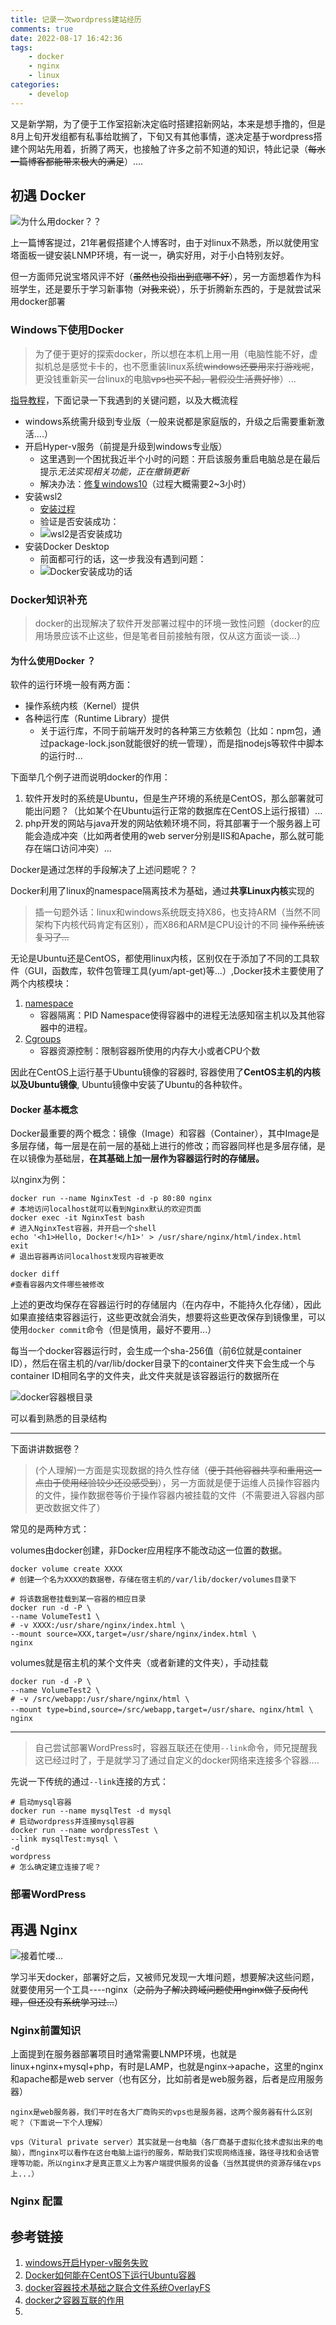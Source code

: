 ```yaml
---
title: 记录一次wordpress建站经历
comments: true
date: 2022-08-17 16:42:36
tags:
    - docker
    - nginx
    - linux
categories:
    - develop
---
```

又是新学期，为了便于工作室招新决定临时搭建招新网站，本来是想手撸的，但是8月上旬开发组都有私事给耽搁了，下旬又有其他事情，遂决定基于wordpress搭建个网站先用着，折腾了两天，也接触了许多之前不知道的知识，特此记录（~~每水一篇博客都能带来极大的满足~~）....
<!--more-->

## 初遇 Docker
![为什么用docker？？](https://p.qlogo.cn/hy_personal/3e28f14aa051684246f1880463f96828ede812c43ca3df848ad3ff84f9b337d9/0.png)

上一篇博客提过，21年暑假搭建个人博客时，由于对linux不熟悉，所以就使用宝塔面板一键安装LNMP环境，有一说一，确实好用，对于小白特别友好。

但一方面师兄说宝塔风评不好（~~虽然也没指出到底哪不好~~），另一方面想着作为科班学生，还是要乐于学习新事物（~~对我来说~~），乐于折腾新东西的，于是就尝试采用docker部署

### Windows下使用Docker
> 为了便于更好的探索docker，所以想在本机上用一用（电脑性能不好，虚拟机总是感觉卡卡的，也不愿重装linux系统~~windows还要用来打游戏呢~~，更没钱重新买一台linux的电脑~~vps也买不起，暑假没生活费好惨~~）...

[指导教程](https://dockerdocs.cn/docker-for-windows/install/index.html)，下面记录一下我遇到的关键问题，以及大概流程

- windows系统需升级到专业版（一般来说都是家庭版的，升级之后需要重新激活....）
- 开启Hyper-v服务（前提是升级到windows专业版）
    - 这里遇到一个困扰我近半个小时的问题：开启该服务重启电脑总是在最后提示*无法实现相关功能，正在撤销更新*
    - 解决办法：[修复windows10](https://www.microsoft.com/en-us/software-download/windows10)（过程大概需要2~3小时）
- 安装wsl2
    - [安装过程](https://docs.microsoft.com/zh-cn/windows/wsl/install)
    - 验证是否安装成功：
    - ![wsl2是否安装成功](https://p.qlogo.cn/hy_personal/3e28f14aa051684246f1880463f96828f61d88719a65cf83a94dceebe0877a6e/0.png)
- 安装Docker Desktop
    - 前面都可行的话，这一步我没有遇到问题：
    - ![Docker安装成功的话](https://p.qlogo.cn/hy_personal/3e28f14aa0516842b97c6e325e363a68efb4c5a3656e44b80af71b1e13fb590a/0.pnghttps://p.qlogo.cn/hy_personal/3e28f14aa0516842b97c6e325e363a68efb4c5a3656e44b80af71b1e13fb590a/0.png)

### Docker知识补充
> docker的出现解决了软件开发部署过程中的环境一致性问题（docker的应用场景应该不止这些，但是笔者目前接触有限，仅从这方面谈一谈...）

#### 为什么使用Docker ？
软件的运行环境一般有两方面：
- 操作系统内核（Kernel）提供
- 各种运行库（Runtime Library）提供
    - 关于运行库，不同于前端开发时的各种第三方依赖包（比如：npm包，通过package-lock.json就能很好的统一管理），而是指nodejs等软件中脚本的运行时...


下面举几个例子进而说明docker的作用：

1. 软件开发时的系统是Ubuntu，但是生产环境的系统是CentOS，那么部署就可能出问题？（比如某个在Ubuntu运行正常的数据库在CentOS上运行报错）...
2. php开发的网站与java开发的网站依赖环境不同，将其部署于一个服务器上可能会造成冲突（比如两者使用的web server分别是IIS和Apache，那么就可能存在端口访问冲突）...

Docker是通过怎样的手段解决了上述问题呢？？

Docker利用了linux的namespace隔离技术为基础，通过**共享Linux内核**实现的

> 插一句题外话：linux和windows系统既支持X86，也支持ARM（当然不同架构下内核代码肯定有区别），而X86和ARM是CPU设计的不同 ~~操作系统该复习了...~~

无论是Ubuntu还是CentOS，都使用linux内核，区别仅在于添加了不同的工具软件（GUI，函数库，软件包管理工具(yum/apt-get)等...）,Docker技术主要使用了两个内核模块：

1. [namespace](https://en.wikipedia.org/wiki/Linux_namespaces)
    - 容器隔离：PID Namespace使得容器中的进程无法感知宿主机以及其他容器中的进程。
2. [Cgroups](https://zh.wikipedia.org/zh-cn/Cgroups)
    - 容器资源控制：限制容器所使用的内存大小或者CPU个数

因此在CentOS上运行基于Ubuntu镜像的容器时, 容器使用了**CentOS主机的内核以及Ubuntu镜像**, Ubuntu镜像中安装了Ubuntu的各种软件。

#### Docker 基本概念
Docker最重要的两个概念：镜像（Image）和容器（Container），其中Image是多层存储，每一层是在前一层的基础上进行的修改；而容器同样也是多层存储，是在以镜像为基础层，**在其基础上加一层作为容器运行时的存储层。**

以nginx为例：
```shell
docker run --name NginxTest -d -p 80:80 nginx
# 本地访问localhost就可以看到Nginx默认的欢迎页面
docker exec -it NginxTest bash
# 进入NginxTest容器，并开启一个shell
echo '<h1>Hello, Docker!</h1>' > /usr/share/nginx/html/index.html
exit
# 退出容器再访问localhost发现内容被更改

docker diff
#查看容器内文件哪些被修改
```

上述的更改均保存在容器运行时的存储层内（在内存中，不能持久化存储），因此如果直接结束容器运行，这些更改就会消失，想要将这些更改保存到镜像里，可以使用`docker commit`命令（但是慎用，最好不要用...）

每当一个docker容器运行时，会生成一个sha-256值（前6位就是container ID），然后在宿主机的/var/lib/docker目录下的container文件夹下会生成一个与container ID相同名字的文件夹，此文件夹就是该容器运行的数据所在

![docker容器根目录](https://p.qlogo.cn/hy_personal/3e28f14aa051684281e9349d20d9f45552eba43a556e5f1dc37cce007d01abe7/0.png)

可以看到熟悉的目录结构

---
下面讲讲数据卷？
> (个人理解)一方面是实现数据的持久性存储（~~便于其他容器共享和重用这一点由于使用经验较少还没感受到~~），另一方面就是便于运维人员操作容器内的文件，操作数据卷等价于操作容器内被挂载的文件（不需要进入容器内部更改数据文件了）

常见的是两种方式：

volumes由docker创建，非Docker应用程序不能改动这一位置的数据。
```shell
docker volume create XXXX
# 创建一个名为XXXX的数据卷，存储在宿主机的/var/lib/docker/volumes目录下

# 将该数据卷挂载到某一容器的相应目录
docker run -d -P \
--name VolumeTest1 \
# -v XXXX:/usr/share/nginx/index.html \
--mount source=XXX,target=/usr/share/nginx/index.html \
nginx

```
volumes就是宿主机的某个文件夹（或者新建的文件夹），手动挂载
```shell
docker run -d -P \
--name VolumeTest2 \
# -v /src/webapp:/usr/share/nginx/html \
--mount type=bind,source=/src/webapp,target=/usr/share、nginx/html \
nginx
```
---
> 自己尝试部署WordPress时，容器互联还在使用`--link`命令，师兄提醒我这已经过时了，于是就学习了通过自定义的docker网络来连接多个容器....

先说一下传统的通过`--link`连接的方式：
```shell
# 启动mysql容器
docker run --name mysqlTest -d mysql
# 启动wordpress并连接mysql容器
docker run --name wordpressTest \
--link mysqlTest:mysql \
-d 
wordpress
# 怎么确定建立连接了呢？

```


### 部署WordPress


## 再遇 Nginx
![接着忙喽...](https://p.qlogo.cn/hy_personal/3e28f14aa051684246f1880463f96828d049fded43e92ff606ccb734c4897e66/0.png)

学习半天docker，部署好之后，又被师兄发现一大堆问题，想要解决这些问题，就要使用另一个工具----nginx（~~之前为了解决跨域问题使用nginx做了反向代理，但还没有系统学习过...~~）

### Nginx前置知识
上面提到在服务器部署项目时通常需要LNMP环境，也就是linux+nginx+mysql+php，有时是LAMP，也就是nginx->apache，这里的nginx和apache都是web server（也有区分，比如前者是web服务器，后者是应用服务器）

```text
nginx是web服务器，我们平时在各大厂商购买的vps也是服务器，这两个服务器有什么区别呢？（下面说一下个人理解）

vps（Vitural private server）其实就是一台电脑（各厂商基于虚拟化技术虚拟出来的电脑），而nginx可以看作在这台电脑上运行的服务，帮助我们实现网络连接，路径寻找和会话管理等功能，所以nginx才是真正意义上为客户端提供服务的设备（当然其提供的资源存储在vps上...）
```

### Nginx 配置






## 参考链接

1. [windows开启Hyper-v服务失败](https://answers.microsoft.com/zh-hans/windows/forum/all/win10-%E5%BC%80%E5%90%AFhyper-v/238eeaa4-9fcc-432d-8d4b-4e83614f5f13)
2. [Docker如何能在CentOS下运行Ubuntu容器](https://www.cnblogs.com/lxgbky/p/12973931.html)
3. [docker容器技术基础之联合文件系统OverlayFS](https://zhuanlan.zhihu.com/p/392508816)
4. [docker之容器互联的作用](https://blog.csdn.net/vchy_zhao/article/details/70239605)
5. []()

